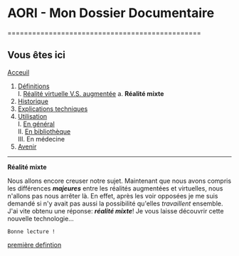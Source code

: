 # AORI - Mon Dossier Documentaire
===============================================

## Vous êtes ici  
[Acceuil](Introduction.md)

1. [Définitions](Definition.md)  
    I. [Réalité virtuelle V.S. augmentée](vs.md)
             a. **Réalité mixte**
2. [Historique](Histoire.md)
3. [Explications techniques](Fonctionnement.md)
4. [Utilisation](utilisation.md)  
     I.   [En général](engeneral.md)  
     II.  [En bibliothèque](bibli.md)  
     III. En médecine  
 5. [Avenir](Avenir.md)

-----------------------------------------------
 **Réalité mixte**

Nous allons encore creuser notre sujet. Maintenant que nous avons compris les différences ___majeures___ entre les réalités augmentées et virtuelles, nous n'allons pas nous arrêter là. En effet, après les voir opposées je me suis demandé si n'y avait pas aussi la possibilité qu'elles *travaillent* ensemble. J'ai vite obtenu une réponse: ___réalité mixte___! Je vous laisse découvrir cette nouvelle technologie...

````
Bonne lecture !
````
[première defintion](/Images/mr1)

